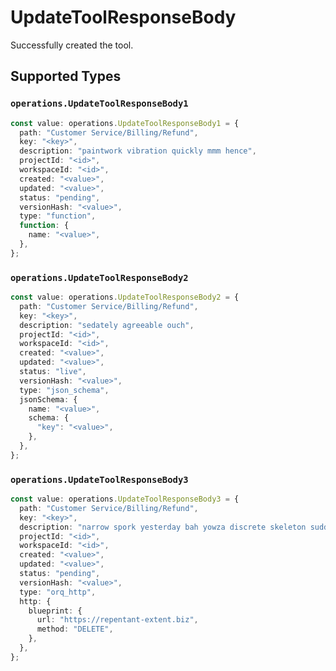 # UpdateToolResponseBody

Successfully created the tool.


## Supported Types

### `operations.UpdateToolResponseBody1`

```typescript
const value: operations.UpdateToolResponseBody1 = {
  path: "Customer Service/Billing/Refund",
  key: "<key>",
  description: "paintwork vibration quickly mmm hence",
  projectId: "<id>",
  workspaceId: "<id>",
  created: "<value>",
  updated: "<value>",
  status: "pending",
  versionHash: "<value>",
  type: "function",
  function: {
    name: "<value>",
  },
};
```

### `operations.UpdateToolResponseBody2`

```typescript
const value: operations.UpdateToolResponseBody2 = {
  path: "Customer Service/Billing/Refund",
  key: "<key>",
  description: "sedately agreeable ouch",
  projectId: "<id>",
  workspaceId: "<id>",
  created: "<value>",
  updated: "<value>",
  status: "live",
  versionHash: "<value>",
  type: "json_schema",
  jsonSchema: {
    name: "<value>",
    schema: {
      "key": "<value>",
    },
  },
};
```

### `operations.UpdateToolResponseBody3`

```typescript
const value: operations.UpdateToolResponseBody3 = {
  path: "Customer Service/Billing/Refund",
  key: "<key>",
  description: "narrow spork yesterday bah yowza discrete skeleton suddenly",
  projectId: "<id>",
  workspaceId: "<id>",
  created: "<value>",
  updated: "<value>",
  status: "pending",
  versionHash: "<value>",
  type: "orq_http",
  http: {
    blueprint: {
      url: "https://repentant-extent.biz",
      method: "DELETE",
    },
  },
};
```

